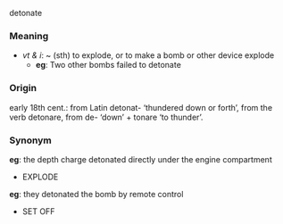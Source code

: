 detonate
### Meaning
+ _vt & i_: ~ (sth)
to explode, or to make a bomb or other device explode
	+ __eg__: Two other bombs failed to detonate

### Origin

early 18th cent.: from Latin detonat- ‘thundered down or forth’, from the verb detonare, from de- ‘down’ + tonare ‘to thunder’.

### Synonym

__eg__: the depth charge detonated directly under the engine compartment

+ EXPLODE

__eg__: they detonated the bomb by remote control

+ SET OFF


